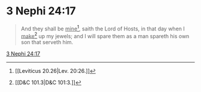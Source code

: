 # 3 Nephi 24:17

> And they shall be <u>mine</u>[^a], saith the Lord of Hosts, in that day when I <u>make</u>[^b] up my jewels; and I will spare them as a man spareth his own son that serveth him.

[3 Nephi 24:17](https://www.churchofjesuschrist.org/study/scriptures/bofm/3-ne/24?lang=eng&id=p17#p17)


[^a]: [[Leviticus 20.26|Lev. 20:26.]]
[^b]: [[D&C 101.3|D&C 101:3.]]
